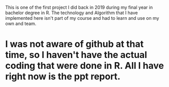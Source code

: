 This is one of the first project I did back in 2019 during my final year in bachelor degree in R.
The technology and Algorithm that I have implemented here isn't part of my course and had to learn and use on my own and team.
# I was not aware of github at that time, so I haven't have the actual coding that were done in R. All I have right now is the ppt report.
